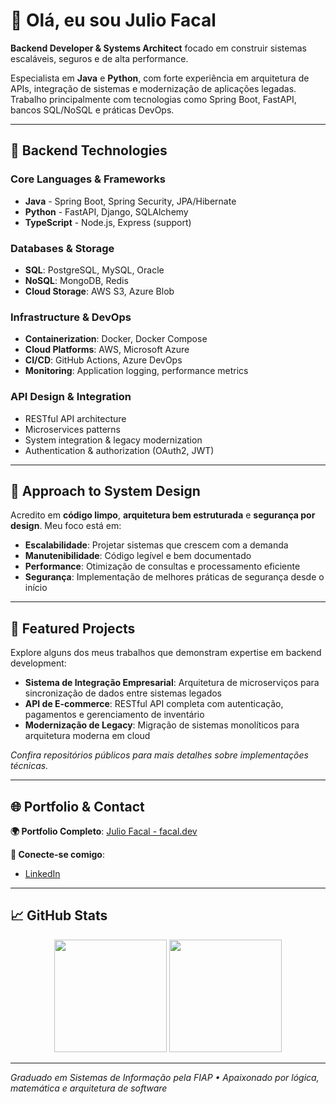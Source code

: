 # 👋 Olá, eu sou Julio Facal

**Backend Developer & Systems Architect** focado em construir sistemas escaláveis, seguros e de alta performance.

Especialista em **Java** e **Python**, com forte experiência em arquitetura de APIs, integração de sistemas e modernização de aplicações legadas. Trabalho principalmente com tecnologias como Spring Boot, FastAPI, bancos SQL/NoSQL e práticas DevOps.

---

## 🔧 Backend Technologies

### Core Languages & Frameworks

- **Java** - Spring Boot, Spring Security, JPA/Hibernate
- **Python** - FastAPI, Django, SQLAlchemy
- **TypeScript** - Node.js, Express (support)

### Databases & Storage

- **SQL**: PostgreSQL, MySQL, Oracle
- **NoSQL**: MongoDB, Redis
- **Cloud Storage**: AWS S3, Azure Blob

### Infrastructure & DevOps

- **Containerization**: Docker, Docker Compose
- **Cloud Platforms**: AWS, Microsoft Azure
- **CI/CD**: GitHub Actions, Azure DevOps
- **Monitoring**: Application logging, performance metrics

### API Design & Integration

- RESTful API architecture
- Microservices patterns
- System integration & legacy modernization
- Authentication & authorization (OAuth2, JWT)

---

## 🧠 Approach to System Design

Acredito em **código limpo**, **arquitetura bem estruturada** e **segurança por design**. Meu foco está em:

- **Escalabilidade**: Projetar sistemas que crescem com a demanda
- **Manutenibilidade**: Código legível e bem documentado
- **Performance**: Otimização de consultas e processamento eficiente
- **Segurança**: Implementação de melhores práticas de segurança desde o início

---

## 📂 Featured Projects

Explore alguns dos meus trabalhos que demonstram expertise em backend development:

- **Sistema de Integração Empresarial**: Arquitetura de microserviços para sincronização de dados entre sistemas legados
- **API de E-commerce**: RESTful API completa com autenticação, pagamentos e gerenciamento de inventário
- **Modernização de Legacy**: Migração de sistemas monolíticos para arquitetura moderna em cloud

_Confira repositórios públicos para mais detalhes sobre implementações técnicas._

---

## 🌐 Portfolio & Contact

**🌍 Portfolio Completo**: [Julio Facal - facal.dev](https://facal.dev/)

**💼 Conecte-se comigo**:

- [LinkedIn](https://www.linkedin.com/in/julio-facal-584888200/)

---

## 📈 GitHub Stats

<div align="center">
  <img height="180em" src="https://github-profile-trophy.vercel.app/?username=FaKL-Code&theme=darkhub&no-bg=true&margin-w=10" />
  <img height="180em" src="https://github-readme-stats.vercel.app/api/top-langs/?username=FaKL-Code&layout=compact&theme=dark&count_private=true&hide_border=true&include_all_commits=true&cache_seconds=86400"/>
</div>

---

_Graduado em Sistemas de Informação pela FIAP • Apaixonado por lógica, matemática e arquitetura de software_
